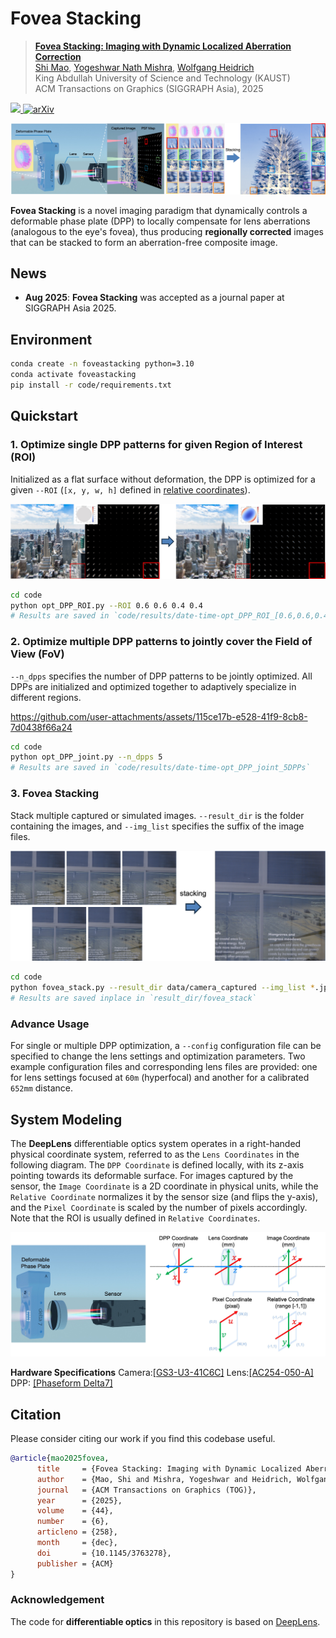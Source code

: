 # Fovea Stacking

> [**Fovea Stacking: Imaging with Dynamic Localized Aberration Correction**](https://arxiv.org/abs/2506.00716)  <br>
> [Shi Mao](https://sheldonmao.github.io/), [Yogeshwar Nath Mishra](https://vccimaging.org/People/ynmishra/), [Wolfgang Heidrich](https://vccimaging.org/People/heidriw/)<br> 
> King Abdullah University of Science and Technology (KAUST) <br>
> ACM Transactions on Graphics (SIGGRAPH Asia), 2025  <br>
<p>
    <a href="https://sheldonmao.github.io/projects/FoveaStacking/index.html" alt="webpage">
        <img src="https://img.shields.io/badge/Project%20Page-Fovea%20Stacking-blue" />
    </a>
    <a href="https://arxiv.org/abs/2506.00716">
        <img alt="arXiv" src="https://img.shields.io/badge/arxiv-2506.00716-red">
    </a>
</p>

<p align="center">
    <img src="media/fig_teaser_github.jpg">
</p>

**Fovea Stacking** is a novel imaging paradigm that dynamically controls a deformable phase plate (DPP) to locally compensate for lens aberrations (analogous to the eye's fovea), thus producing **regionally corrected** images that can be stacked to form an aberration-free composite image.


## News
- **Aug 2025**: **Fovea Stacking** was accepted as a journal paper at SIGGRAPH Asia 2025.

## Environment
``` bash
conda create -n foveastacking python=3.10
conda activate foveastacking
pip install -r code/requirements.txt 
```

## Quickstart

### 1. Optimize single DPP patterns for given Region of Interest (ROI)

Initialized as a flat surface without deformation, the DPP is optimized for a given `--ROI` (`[x, y, w, h]` defined in [relative coordinates](#system-modeling)).

<p align="center">
    <img src="media/opt_DPP_ROI.jpg">
</p>

``` bash
cd code
python opt_DPP_ROI.py --ROI 0.6 0.6 0.4 0.4 
# Results are saved in `code/results/date-time-opt_DPP_ROI_[0.6,0.6,0.4,0.4]`
```

### 2. Optimize multiple DPP patterns to jointly cover the Field of View (FoV)

`--n_dpps` specifies the number of DPP patterns to be jointly optimized. All DPPs are initialized and optimized together to adaptively specialize in different regions.



https://github.com/user-attachments/assets/115ce17b-e528-41f9-8cb8-7d0438f66a24



``` bash
cd code
python opt_DPP_joint.py --n_dpps 5
# Results are saved in `code/results/date-time-opt_DPP_joint_5DPPs`
```

### 3. Fovea Stacking

Stack multiple captured or simulated images. `--result_dir` is the folder containing the images, and `--img_list` specifies the suffix of the image files.

<p align="center">
    <img src="media/fovea_stacking.jpg">
</p>

``` bash
cd code
python fovea_stack.py --result_dir data/camera_captured --img_list *.jpg
# Results are saved inplace in `result_dir/fovea_stack`
```

### Advance Usage

For single or multiple DPP optimization, a `--config` configuration file can be specified to change the lens settings and optimization parameters. Two example configuration files and corresponding lens files are provided: one for lens settings focused at `60m` (hyperfocal) and another for a calibrated `652mm` distance.


## System Modeling

The **DeepLens** differentiable optics system operates in a right-handed physical coordinate system, referred to as the `Lens Coordinates` in the following diagram. The `DPP Coordinate` is defined locally, with its z-axis pointing towards its deformable surface. For images captured by the sensor, the `Image Coordinate` is a 2D coordinate in physical units, while the `Relative Coordinate` normalizes it by the sensor size (and flips the y-axis), and the `Pixel Coordinate` is scaled by the number of pixels accordingly. Note that the ROI is usually defined in `Relative Coordinates`.

<p align="center">
    <img src="media/coordinates.jpg">
</p>

**Hardware Specifications**
Camera:[[GS3-U3-41C6C]](https://www.edmundoptics.com/p/gs3-u3-41c6c-c-1-grasshopper-usb-30-color-camera/30772/?srsltid=AfmBOoqxv6XseAoEI_D9N3GfgcIqSGylMBYRO1TxuNMdrqlyAN1DuNZF)
Lens:[[AC254-050-A]](https://www.thorlabs.com/thorproduct.cfm?partnumber=AC254-050-A)
DPP: [[Phaseform Delta7]](https://www.phaseform.com/delta-7)


## Citation
Please consider citing our work if you find this codebase useful.

```bibtex
@article{mao2025fovea,
      title     = {Fovea Stacking: Imaging with Dynamic Localized Aberration Correction},
      author    = {Mao, Shi and Mishra, Yogeshwar and Heidrich, Wolfgang},
      journal   = {ACM Transactions on Graphics (TOG)},
      year      = {2025},
      volume    = {44},
      number    = {6},
      articleno = {258},
      month     = {dec},
      doi       = {10.1145/3763278},
      publisher = {ACM}
}
```

###  Acknowledgement
The code for **differentiable optics** in this repository is based on [DeepLens](https://github.com/singer-yang/DeepLens).
